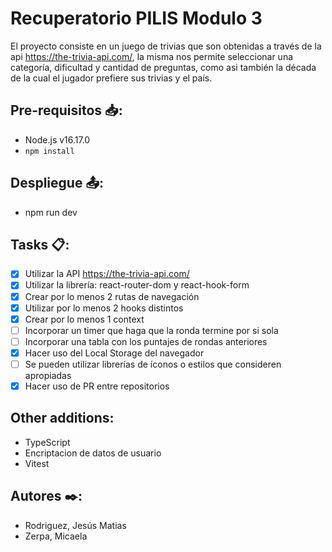 # Recuperatorio PILIS Modulo 3

El proyecto consiste en un juego de trivias que son obtenidas a través de la api https://the-trivia-api.com/, la misma nos permite seleccionar una categoría, dificultad y cantidad de preguntas, como asi también la década de la cual el jugador prefiere sus trivias y el país.

## Pre-requisitos :inbox_tray::

- Node.js v16.17.0
- `npm install`

## Despliegue :outbox_tray::

- npm run dev

## Tasks :clipboard::

- [x] Utilizar la API https://the-trivia-api.com/
- [x] Utilizar la librería: react-router-dom y react-hook-form
- [x] Crear por lo menos 2 rutas de navegación
- [x] Utilizar por lo menos 2 hooks distintos
- [x] Crear por lo menos 1 context
- [ ] Incorporar un timer que haga que la ronda termine por si sola
- [ ] Incorporar una tabla con los puntajes de rondas anteriores
- [x] Hacer uso del Local Storage del navegador
- [ ] Se pueden utilizar librerías de íconos o estilos que consideren apropiadas
- [x] Hacer uso de PR entre repositorios

## Other additions:

- TypeScript
- Encriptacion de datos de usuario
- Vitest

## Autores :black_nib::

- Rodriguez, Jesús Matias
- Zerpa, Micaela
